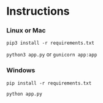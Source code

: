 # Instructions
### Linux or Mac
```pip3 install -r requirements.txt```

```python3 app.py``` or ```gunicorn app:app```

### Windows
```pip install -r requirements.txt```

```python app.py```


[heroku demo link]: https://ecoincurrency.herokuapp.com
